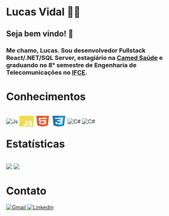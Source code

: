# Lucas Vidal 👨‍💻
## Seja bem vindo! 👋

### Me chamo, Lucas. Sou desenvolvedor Fullstack React/.NET/SQL Server, estagiário na <a href="https://www.camed.com.br/">Camed Saúde</a> e graduando no 8° semestre de Engenharia de Telecomunicações no <a href="https://ifce.edu.br/">IFCE</a>.

<h1>Conhecimentos</h1>
<div 
  style="display: inline_block;margin-bottom:30px;"
><br>
  
  <img align="center" alt="Js" height="30" width="40" src="https://cdn.jsdelivr.net/gh/devicons/devicon/icons/react/react-original-wordmark.svg">
  <img align="center" alt="Js" height="30" width="40" src="https://raw.githubusercontent.com/devicons/devicon/master/icons/javascript/javascript-plain.svg">
  <img align="center" alt="HTML" height="30" width="40" src="https://raw.githubusercontent.com/devicons/devicon/master/icons/html5/html5-original.svg">
  <img align="center" alt="CSS" height="30" width="40" src="https://raw.githubusercontent.com/devicons/devicon/master/icons/css3/css3-original.svg">
  <img align="center" alt="C#" height="30" width="40"  src="https://cdn.jsdelivr.net/gh/devicons/devicon/icons/csharp/csharp-original.svg" />
  <img align="center" alt="C#" height="30" width="40"  src="https://cdn.jsdelivr.net/gh/devicons/devicon/icons/flutter/flutter-original.svg" />

 </div>

 <h1 style="margin-top:20px">Estatísticas</h1>
 <br>
 <div>
   <img height="180em" src="https://github-readme-stats.vercel.app/api?username=luksvidal21&theme=blue-green"/>

   <img height="180em" src="https://github-readme-stats.vercel.app/api/top-langs/?username=luksvidal21&layout=compact&langs_count=6&theme=tokyonight"/>

</div>

# Contato
<div>
<a href="mailto:contato.lucasvidalnm@gmail.com" target="_blank">
<img src="https://img.shields.io/badge/Gmail-D14836?style=for-the-badge&logo=gmail&logoColor=white" alt="Gmail">
</a>
<a href="https://www.linkedin.com/in/lucasvidal-nm/" target="_blank">
<img src="https://img.shields.io/badge/LinkedIn-0077B5?style=for-the-badge&logo=linkedin&logoColor=white" alt="Linkedin">
</a>
</div>

